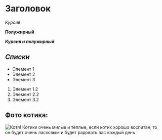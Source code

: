 # Заголовок
*Курсив*

**Полужирный**

***Курсив и полужирный***

## *Списки*

* Элемент 1
* Элемент 2
* Элемент 3

1. Элемент 1.2
2. Элемент 2.2
3. Элемент 3.2

## Фото котика:

![Котя!](%D0%BA%D0%BE%D1%82%D1%8F.jpg)
Котики очень милые и тёплые, если котик хорошо воспитан, то он будет очень ласковым и будет радовать вас каждый день
